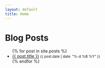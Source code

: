 ```yaml
---
layout: default
title: Home
---
```


# Blog Posts

<ul>
  {% for post in site.posts %}
    <li>
      <a href="{{ post.url | relative_url }}">{{ post.title }}</a>
      <small>{{ post.date | date: "%-d %B %Y" }}</small>
    </li>
  {% endfor %}
</ul>
